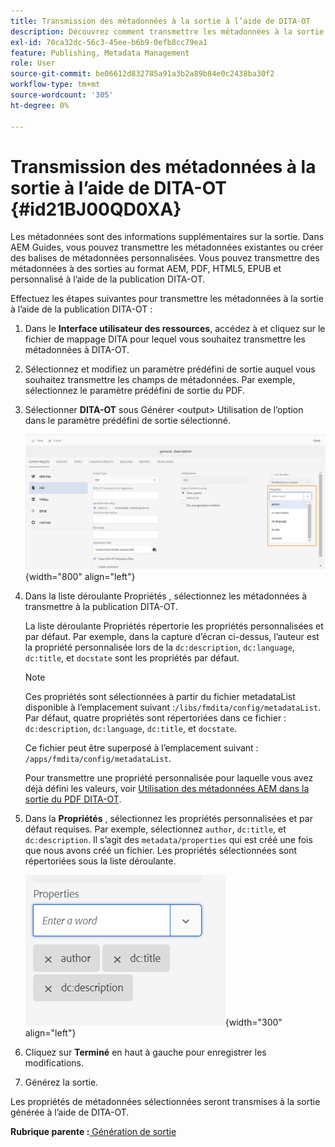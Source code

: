 ```yaml
---
title: Transmission des métadonnées à la sortie à l’aide de DITA-OT
description: Découvrez comment transmettre les métadonnées à la sortie à l’aide de la publication DITA-OT dans AEM Guides.
exl-id: 70ca32dc-56c3-45ee-b6b9-0efb8cc79ea1
feature: Publishing, Metadata Management
role: User
source-git-commit: be06612d832785a91a3b2a89b84e0c2438ba30f2
workflow-type: tm+mt
source-wordcount: '305'
ht-degree: 0%

---
```


# Transmission des métadonnées à la sortie à l’aide de DITA-OT {#id21BJ00QD0XA}

Les métadonnées sont des informations supplémentaires sur la sortie. Dans AEM Guides, vous pouvez transmettre les métadonnées existantes ou créer des balises de métadonnées personnalisées. Vous pouvez transmettre des métadonnées à des sorties au format AEM, PDF, HTML5, EPUB et personnalisé à l’aide de la publication DITA-OT.

Effectuez les étapes suivantes pour transmettre les métadonnées à la sortie à l’aide de la publication DITA-OT :

1. Dans le **Interface utilisateur des ressources**, accédez à et cliquez sur le fichier de mappage DITA pour lequel vous souhaitez transmettre les métadonnées à DITA-OT.
1. Sélectionnez et modifiez un paramètre prédéfini de sortie auquel vous souhaitez transmettre les champs de métadonnées. Par exemple, sélectionnez le paramètre prédéfini de sortie du PDF.
1. Sélectionner **DITA-OT** sous Générer &lt;output> Utilisation de l’option dans le paramètre prédéfini de sortie sélectionné.

   ![](images/custom-meta-data-output-preset.png){width="800" align="left"}

1. Dans la liste déroulante Propriétés , sélectionnez les métadonnées à transmettre à la publication DITA-OT.

   La liste déroulante Propriétés répertorie les propriétés personnalisées et par défaut. Par exemple, dans la capture d’écran ci-dessus, l’auteur est la propriété personnalisée lors de la `dc:description`, `dc:language`, `dc:title`, et `docstate` sont les propriétés par défaut.

   >[!NOTE]
   >
   > Ces propriétés sont sélectionnées à partir du fichier metadataList disponible à l’emplacement suivant :`/libs/fmdita/config/metadataList`. Par défaut, quatre propriétés sont répertoriées dans ce fichier : `dc:description`, `dc:language`, `dc:title`, et `docstate`.

   Ce fichier peut être superposé à l’emplacement suivant : `/apps/fmdita/config/metadataList`.

   Pour transmettre une propriété personnalisée pour laquelle vous avez déjà défini les valeurs, voir [Utilisation des métadonnées AEM dans la sortie du PDF DITA-OT](https://experienceleaguecommunities.adobe.com/t5/xml-documentation-discussions/use-aem-metadata-in-dita-ot-pdf-output/td-p/411880).

1. Dans la **Propriétés** , sélectionnez les propriétés personnalisées et par défaut requises. Par exemple, sélectionnez `author`, `dc:title`, et `dc:description`. Il s’agit des `metadata/properties` qui est créé une fois que nous avons créé un fichier. Les propriétés sélectionnées sont répertoriées sous la liste déroulante.

   ![](images/selected-metadata-properties.png){width="300" align="left"}

1. Cliquez sur **Terminé** en haut à gauche pour enregistrer les modifications.
1. Générez la sortie.

Les propriétés de métadonnées sélectionnées seront transmises à la sortie générée à l’aide de DITA-OT.

**Rubrique parente :**[ Génération de sortie](generate-output.md)
